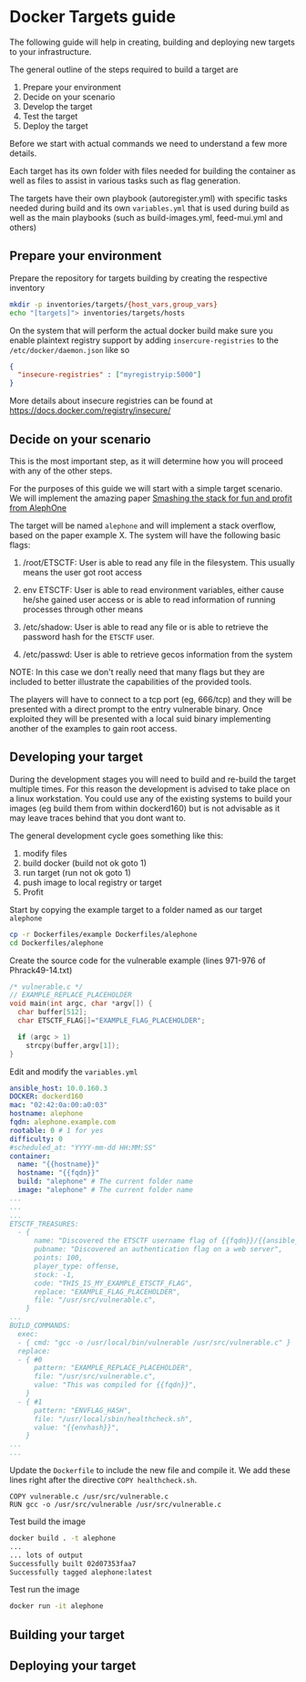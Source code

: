 # Docker Targets guide
The following guide will help in creating, building and deploying new targets to your infrastructure.

The general outline of the steps required to build a target are
1. Prepare your environment
2. Decide on your scenario
3. Develop the target
4. Test the target
5. Deploy the target

Before we start with actual commands we need to understand a few more details.

Each target has its own folder with files needed for building the container as
well as files to assist in various tasks such as flag generation.

The targets have their own playbook (autoregister.yml) with specific tasks
needed during build and its own `variables.yml` that is used during build as
well as the main playbooks (such as build-images.yml, feed-mui.yml and others)

## Prepare your environment
Prepare the repository for targets building by creating the respective inventory
```sh
mkdir -p inventories/targets/{host_vars,group_vars}
echo "[targets]"> inventories/targets/hosts
```

On the system that will perform the actual docker build make sure you enable plaintext registry support by adding `insercure-registries` to the `/etc/docker/daemon.json` like so
```json
{
  "insecure-registries" : ["myregistryip:5000"]
}
```
More details about insecure registries can be found at https://docs.docker.com/registry/insecure/

## Decide on your scenario
This is the most important step, as it will determine how you will proceed with
any of the other steps.

For the purposes of this guide we will start with a simple target scenario. We
will implement the amazing paper [Smashing the stack for fun and profit from AlephOne](http://phrack.org/issues/49/14.html)

The target will be named `alephone` and will implement a stack overflow, based
on the paper example X. The system will have the following basic flags:
1. /root/ETSCTF: User is able to read any file in the filesystem. This usually
means the user got root access

2. env ETSCTF: User is able to read environment variables, either cause he/she
gained user access or is able to read information of running processes through
other means

3. /etc/shadow: User is able to read any file or is able to retrieve the
password hash for the `ETSCTF` user.

4. /etc/passwd: User is able to retrieve gecos information from the system

NOTE: In this case we don't really need that many flags but they are included
to better illustrate the capabilities of the provided tools.

The players will have to connect to a tcp port (eg, 666/tcp) and they will be
presented with a direct prompt to the entry vulnerable binary. Once exploited
they will be presented with a local suid binary implementing another of the
examples to gain root access.

## Developing your target
During the development stages you will need to build and re-build the target
multiple times. For this reason the development is advised to take place on a
linux workstation. You could use any of the existing systems to build your
images (eg build them from within dockerd160) but is not advisable as it may
leave traces behind that you dont want to.

The general development cycle goes something like this:
1. modify files
2. build docker (build not ok goto 1)
3. run target (run not ok goto 1)
4. push image to local registry or target
5. Profit


Start by copying the example target to a folder named as our target `alephone`
```sh
cp -r Dockerfiles/example Dockerfiles/alephone
cd Dockerfiles/alephone
```

Create the source code for the vulnerable example (lines 971-976 of Phrack49-14.txt)
```c
/* vulnerable.c */
// EXAMPLE_REPLACE_PLACEHOLDER
void main(int argc, char *argv[]) {
  char buffer[512];
  char ETSCTF_FLAG[]="EXAMPLE_FLAG_PLACEHOLDER";

  if (argc > 1)
    strcpy(buffer,argv[1]);
}
```

Edit and modify the `variables.yml`
```yml
ansible_host: 10.0.160.3
DOCKER: dockerd160
mac: "02:42:0a:00:a0:03"
hostname: alephone
fqdn: alephone.example.com
rootable: 0 # 1 for yes
difficulty: 0
#scheduled_at: "YYYY-mm-dd HH:MM:SS"
container:
  name: "{{hostname}}"
  hostname: "{{fqdn}}"
  build: "alephone" # The current folder name
  image: "alephone" # The current folder name
...
...
...
ETSCTF_TREASURES:
  - {
      name: "Discovered the ETSCTF username flag of {{fqdn}}/{{ansible_host}}",
      pubname: "Discovered an authentication flag on a web server",
      points: 100,
      player_type: offense,
      stock: -1,
      code: "THIS_IS_MY_EXAMPLE_ETSCTF_FLAG",
      replace: "EXAMPLE_FLAG_PLACEHOLDER",
      file: "/usr/src/vulnerable.c",
    }
...    
BUILD_COMMANDS:
  exec:
  - { cmd: "gcc -o /usr/local/bin/vulnerable /usr/src/vulnerable.c" }
  replace:
  - { #0
      pattern: "EXAMPLE_REPLACE_PLACEHOLDER",
      file: "/usr/src/vulnerable.c",
      value: "This was compiled for {{fqdn}}",
    }
  - { #1
      pattern: "ENVFLAG_HASH",
      file: "/usr/local/sbin/healthcheck.sh",
      value: "{{envhash}}",
    }
...
...
```



Update the `Dockerfile` to include the new file and compile it. We add these lines right after the directive `COPY healthcheck.sh`.
```
COPY vulnerable.c /usr/src/vulnerable.c
RUN gcc -o /usr/src/vulnerable /usr/src/vulnerable.c
```

Test build the image
```sh
docker build . -t alephone
...
... lots of output
Successfully built 02d07353faa7
Successfully tagged alephone:latest
```

Test run the image
```sh
docker run -it alephone
```
## Building your target

## Deploying your target
